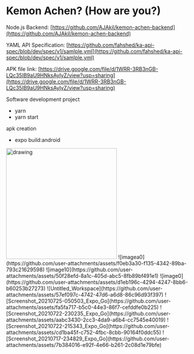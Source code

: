 # Kemon Achen? (How are you?)

Node.js Backend: [https://github.com/AJAkil/kemon-achen-backend](https://github.com/AJAkil/kemon-achen-backend)

YAML API Specification: [https://github.com/fahshed/ka-api-spec/blob/dev/spec/v1/samlple.yml](https://github.com/fahshed/ka-api-spec/blob/dev/spec/v1/samlple.yml) 

APK file link: [https://drive.google.com/file/d/1WRR-3RB3nGB-LQc35IB9aU9HNksAyIyZ/view?usp=sharing](https://drive.google.com/file/d/1WRR-3RB3nGB-LQc35IB9aU9HNksAyIyZ/view?usp=sharing)



Software development project

- yarn
- yarn start

apk creation
- expo build:android

<img src="https://user-images.githubusercontent.com/51060061/149638132-03cde6e2-bf78-43a0-aab2-7c2a76699a7c.png" alt="drawing" width="300"/>
![imagea0](https://github.com/user-attachments/assets/f0eb3a30-f135-4342-89ba-793c21629598)
![image10](https://github.com/user-attachments/assets/50f28efd-8a1c-405d-abc5-8fb89bf491e1)
![image0](https://github.com/user-attachments/assets/d1eb196c-4294-4247-8bb6-b60253b27273)
![Untitled_Workspace](https://github.com/user-attachments/assets/57ef097c-4742-47d6-a6d8-86c96d93f397)
![Screenshot_20210725-050503_Expo_Go](https://github.com/user-attachments/assets/fa5fa717-b5c0-44e3-86f7-cefddfe0b225)
![Screenshot_20210722-230235_Expo_Go](https://github.com/user-attachments/assets/aabc3430-2cc3-4da9-a6b4-cc7545e40019)
![Screenshot_20210722-215343_Expo_Go](https://github.com/user-attachments/assets/cd1ba45f-c752-4fbc-8cbb-90164f0ddc55)
![Screenshot_20210717-234829_Expo_Go](https://github.com/user-attachments/assets/7b384016-e92f-4e66-b261-2c08d1e79bfe)
